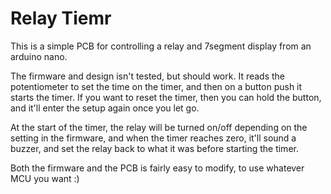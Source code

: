 # Relay Tiemr

This is a simple PCB for controlling a relay and 7segment display from an arduino nano.

The firmware and design isn't tested, but should work. It reads the potentiometer to set the time on the timer, and then on a button push it starts the timer. If you want to reset the timer, then you can hold the button, and it'll enter the setup again once you let go.

At the start of the timer, the relay will be turned on/off depending on the setting in the firmware, and when the timer reaches zero, it'll sound a buzzer, and set the relay back to what it was before starting the timer.



Both the firmware and the PCB is fairly easy to modify, to use whatever MCU you want :)
